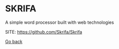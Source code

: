 # SKRIFA
 
 A simple word processor built with web technologies
 
 SITE: https://github.com/Skrifa/Skrifa

 [Go back](https://portable-linux-apps.github.io/apps.html)
